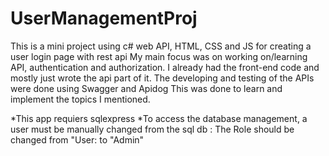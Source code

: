 # UserManagementProj
This is a mini project using c# web API, HTML, CSS and JS for creating a user login page with rest api My main focus was on working on/learning API, authentication and authorization.
I already had the front-end code and mostly just wrote the api part of it.
The developing and testing of the APIs were done using Swagger and Apidog This was done to learn and implement the topics I mentioned.

*This app requiers sqlexpress
*To access the database management, a user must be manually changed from the sql db : The Role should be changed from "User: to "Admin"
